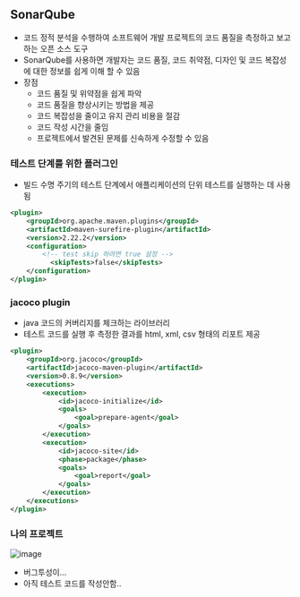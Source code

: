 ## SonarQube
+ 코드 정적 분석을 수행하여 소프트웨어 개발 프로젝트의 코드 품질을 측정하고 보고하는 오픈 소스 도구
+ SonarQube를 사용하면 개발자는 코드 품질, 코드 취약점, 디자인 및 코드 복잡성에 대한 정보를 쉽게 이해 할 수 있음
+ 장점
  - 코드 품질 및 위약점을 쉽게 파악
  - 코드 품질을 향상시키는 방법을 제공
  - 코드 복잡성을 줄이고 유지 관리 비용을 절감
  - 코드 작성 시간을 줄임
  - 프로젝트에서 발견된 문제를 신속하게 수정할 수 있음


### 테스트 단계를 위한 플러그인
+ 빌드 수명 주기의 테스트 단계에서 애플리케이션의 단위 테스트를 실행하는 데 사용됨
```xml
<plugin>
    <groupId>org.apache.maven.plugins</groupId>
    <artifactId>maven-surefire-plugin</artifactId>
    <version>2.22.2</version>
	<configuration>
    	<!-- test skip 하려면 true 설정 -->
          <skipTests>false</skipTests>
    </configuration>
</plugin>
```

### jacoco plugin
+ java 코드의 커버리지를 체크하는 라이브러리
+ 테스트 코드를 실행 후 측정한 결과를 html, xml, csv 형태의 리포트 제공

```xml
<plugin>
    <groupId>org.jacoco</groupId>
    <artifactId>jacoco-maven-plugin</artifactId>
    <version>0.8.9</version>
    <executions>
        <execution>
            <id>jacoco-initialize</id>
            <goals>
                <goal>prepare-agent</goal>
            </goals>
        </execution>
        <execution>
            <id>jacoco-site</id>
            <phase>package</phase>
            <goals>
                <goal>report</goal>
            </goals>
        </execution>
    </executions>
</plugin>
```

### 나의 프로젝트
![image](https://user-images.githubusercontent.com/94053008/233543738-b7d52a00-7ba9-4df3-a851-49ceab3cdfbc.png)

+ 버그투성이...
+ 아직 테스트 코드를 작성안함..

